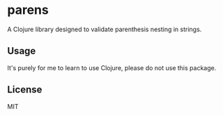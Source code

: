 # parens

A Clojure library designed to validate parenthesis nesting in strings.


## Usage

It's purely for me to learn to use Clojure, please do not use this package.

## License

MIT

